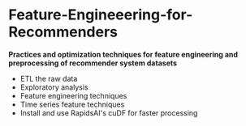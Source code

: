 # Feature-Engineeering-for-Recommenders
**Practices and optimization techniques for feature engineering and preprocessing of recommender system datasets**   
- ETL the raw data
- Exploratory analysis
- Feature engineering techniques
- Time series feature techniques
- Install and use RapidsAI's cuDF for faster processing
